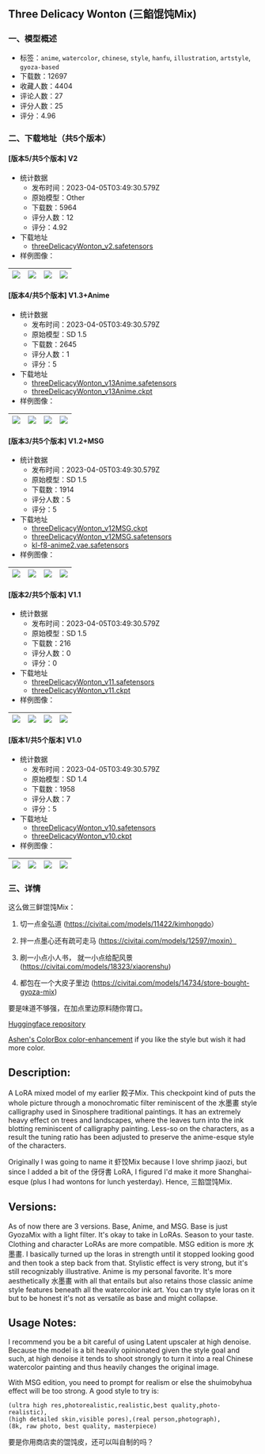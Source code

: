 ## Three Delicacy Wonton (三餡馄饨Mix)
### 一、模型概述

- 标签：`anime`, `watercolor`, `chinese`, `style`, `hanfu`, `illustration`, `artstyle`, `gyoza-based`
- 下载数：12697
- 收藏人数：4404
- 评论人数：27
- 评分人数：25
- 评分：4.96

### 二、下载地址（共5个版本）

#### [版本5/共5个版本] V2

- 统计数据
  - 发布时间：2023-04-05T03:49:30.579Z
  - 原始模型：Other
  - 下载数：5964
  - 评分人数：12
  - 评分：4.92
- 下载地址
  - [threeDelicacyWonton_v2.safetensors](https://civitai.com/api/download/models/36473)
- 样例图像：

| <img src="https://image.civitai.com/xG1nkqKTMzGDvpLrqFT7WA/695fed56-d9d3-4bc0-bc21-0f06b053e800/width=450/418204.jpeg" /> | <img src="https://image.civitai.com/xG1nkqKTMzGDvpLrqFT7WA/8e70ed4e-c64f-402b-40b4-0d438d7aa000/width=450/418246.jpeg" /> | <img src="https://image.civitai.com/xG1nkqKTMzGDvpLrqFT7WA/cac0ff78-bfb1-43a0-6c63-21fa8b5db100/width=450/418201.jpeg" /> | <img src="https://image.civitai.com/xG1nkqKTMzGDvpLrqFT7WA/04f1054e-57dd-4f06-d922-ca4ccf8d6300/width=450/418200.jpeg" /> |
| ---- | ---- | ---- | ---- |

#### [版本4/共5个版本] V1.3+Anime

- 统计数据
  - 发布时间：2023-04-05T03:49:30.579Z
  - 原始模型：SD 1.5
  - 下载数：2645
  - 评分人数：1
  - 评分：5
- 下载地址
  - [threeDelicacyWonton_v13Anime.safetensors](https://civitai.com/api/download/models/29768)
  - [threeDelicacyWonton_v13Anime.ckpt](https://civitai.com/api/download/models/29768?type=Model&format=PickleTensor&size=full&fp=fp16)
- 样例图像：

| <img src="https://image.civitai.com/xG1nkqKTMzGDvpLrqFT7WA/b1a71590-0941-46f5-3f2b-36b508ca3900/width=450/337010.jpeg" /> | <img src="https://image.civitai.com/xG1nkqKTMzGDvpLrqFT7WA/15b77e90-0273-4da2-70a8-7f0473141b00/width=450/337009.jpeg" /> | <img src="https://image.civitai.com/xG1nkqKTMzGDvpLrqFT7WA/9651cb36-d4a7-4a73-f5e2-8b2fa976f600/width=450/337008.jpeg" /> | <img src="https://image.civitai.com/xG1nkqKTMzGDvpLrqFT7WA/bbd2a0ce-70d9-4ce4-0615-1e383b5e4800/width=450/337007.jpeg" /> |
| ---- | ---- | ---- | ---- |

#### [版本3/共5个版本] V1.2+MSG

- 统计数据
  - 发布时间：2023-04-05T03:49:30.579Z
  - 原始模型：SD 1.5
  - 下载数：1914
  - 评分人数：5
  - 评分：5
- 下载地址
  - [threeDelicacyWonton_v12MSG.ckpt](https://civitai.com/api/download/models/27517?type=Model&format=PickleTensor&size=full&fp=fp16)
  - [threeDelicacyWonton_v12MSG.safetensors](https://civitai.com/api/download/models/27517)
  - [kl-f8-anime2.vae.safetensors](https://civitai.com/api/download/models/27517?type=VAE&format=Other)
- 样例图像：

| <img src="https://image.civitai.com/xG1nkqKTMzGDvpLrqFT7WA/e3e11aee-ae70-474a-620e-ce3112f8b900/width=450/303015.jpeg" /> | <img src="https://image.civitai.com/xG1nkqKTMzGDvpLrqFT7WA/826acb80-7017-42ba-04ce-698d1b905200/width=450/303014.jpeg" /> | <img src="https://image.civitai.com/xG1nkqKTMzGDvpLrqFT7WA/54f67f6c-8989-4e0c-531c-95c3a53c2700/width=450/303013.jpeg" /> | <img src="https://image.civitai.com/xG1nkqKTMzGDvpLrqFT7WA/532f1c46-d1a6-437e-1a88-63cbba3a2b00/width=450/303012.jpeg" /> |
| ---- | ---- | ---- | ---- |

#### [版本2/共5个版本] V1.1

- 统计数据
  - 发布时间：2023-04-05T03:49:30.579Z
  - 原始模型：SD 1.5
  - 下载数：216
  - 评分人数：0
  - 评分：0
- 下载地址
  - [threeDelicacyWonton_v11.safetensors](https://civitai.com/api/download/models/29846)
  - [threeDelicacyWonton_v11.ckpt](https://civitai.com/api/download/models/29846?type=Model&format=PickleTensor&size=full&fp=fp16)
- 样例图像：

| <img src="https://image.civitai.com/xG1nkqKTMzGDvpLrqFT7WA/3473d6b6-6d9c-4566-1017-acac37c1d100/width=450/338097.jpeg" /> | <img src="https://image.civitai.com/xG1nkqKTMzGDvpLrqFT7WA/d3654a77-ac45-4991-cde5-ac0123995000/width=450/338096.jpeg" /> | <img src="https://image.civitai.com/xG1nkqKTMzGDvpLrqFT7WA/3f002378-6d7d-4325-e366-eb5206002f00/width=450/338095.jpeg" /> | <img src="https://image.civitai.com/xG1nkqKTMzGDvpLrqFT7WA/1c3a91e2-e16e-4cfe-5ed3-30f5c5559f00/width=450/338094.jpeg" /> |
| ---- | ---- | ---- | ---- |

#### [版本1/共5个版本] V1.0

- 统计数据
  - 发布时间：2023-04-05T03:49:30.579Z
  - 原始模型：SD 1.4
  - 下载数：1958
  - 评分人数：7
  - 评分：5
- 下载地址
  - [threeDelicacyWonton_v10.safetensors](https://civitai.com/api/download/models/24173)
  - [threeDelicacyWonton_v10.ckpt](https://civitai.com/api/download/models/24173?type=Model&format=PickleTensor&size=full&fp=fp16)
- 样例图像：

| <img src="https://image.civitai.com/xG1nkqKTMzGDvpLrqFT7WA/da2f92f0-bc4b-4e06-7d7d-e710d6cea900/width=450/262634.jpeg" /> | <img src="https://image.civitai.com/xG1nkqKTMzGDvpLrqFT7WA/6363f9f4-3283-437d-fb96-101c0e6f4f00/width=450/262647.jpeg" /> | <img src="https://image.civitai.com/xG1nkqKTMzGDvpLrqFT7WA/ae4f1d7a-f488-457e-16dd-250538c33800/width=450/262646.jpeg" /> | <img src="https://image.civitai.com/xG1nkqKTMzGDvpLrqFT7WA/2c47c43c-84d2-4513-22d4-4ddb821cae00/width=450/262645.jpeg" /> |
| ---- | ---- | ---- | ---- |


### 三、详情
<p>这么做三鲜馄饨Mix：</p><ol><li><p>切一点金弘道 (<a target="_blank" rel="ugc" href="https://civitai.com/models/11422/kimhongdo">https://civitai.com/models/11422/kimhongdo</a>）</p></li><li><p>拌一点墨心还有疏可走马 (<a target="_blank" rel="ugc" href="https://civitai.com/models/12597/moxin）">https://civitai.com/models/12597/moxin）</a></p></li><li><p>刷一小点小人书， 就一小点给配风景 (<a target="_blank" rel="ugc" href="https://civitai.com/models/18323/xiaorenshu">https://civitai.com/models/18323/xiaorenshu</a>)</p></li><li><p>都包在一个大皮子里边 (<a target="_blank" rel="ugc" href="https://civitai.com/models/14734/store-bought-gyoza-mix">https://civitai.com/models/14734/store-bought-gyoza-mix</a>)</p></li></ol><p>要是味道不够强，在加点里边原料随你胃口。</p><p><a target="_blank" rel="ugc" href="https://huggingface.co/Jemnite/ShuimohuaAnime">Huggingface repository</a></p><p><a rel="ugc" href="https://civitai.com/models/25324/wonton-colorbox-enhanced">Ashen's ColorBox color-enhancement</a> if you like the style but wish it had more color.</p><h2><strong>Description:</strong></h2><p>A LoRA mixed model of my earlier 餃子Mix. This checkpoint kind of puts the whole picture through a monochromatic filter reminiscent of the 水墨畫 style calligraphy used in Sinosphere traditional paintings. It has an extremely heavy effect on trees and landscapes, where the leaves turn into the ink blotting reminiscent of calligraphy painting. Less-so on the characters, as a result the tuning ratio has been adjusted to preserve the anime-esque style of the characters.</p><p></p><p>Originally I was going to name it 虾饺Mix because I love shrimp jiaozi, but since I added a bit of the 伢伢書 LoRA, I figured I'd make it more Shanghai-esque (plus I had wontons for lunch yesterday). Hence, 三餡馄饨Mix.</p><h2>Versions:</h2><p>As of now there are 3 versions. Base, Anime, and MSG. Base is just GyozaMix with a light filter. It's okay to take in LoRAs. Season to your taste. Clothing and character LoRAs are more compatible. MSG edition is more 水墨畫. I basically turned up the loras in strength until it stopped looking good and then took a step back from that. Stylistic effect is very strong, but it's still recognizably illustrative. Anime is my personal favorite. It's more aesthetically 水墨畫 with all that entails but also retains those classic anime style features beneath all the watercolor ink art. You can try style loras on it but to be honest it's not as versatile as base and might collapse.</p><h2><strong>Usage Notes:</strong></h2><p>I recommend you be a bit careful of using Latent upscaler at high denoise. Because the model is a bit heavily opinionated given the style goal and such, at high denoise it tends to shoot strongly to turn it into a real Chinese watercolor painting and thus heavily changes the original image.</p><p>With MSG edition, you need to prompt for realism or else the shuimobyhua effect will be too strong. A good style to try is:</p><pre><code>(ultra high res,photorealistic,realistic,best quality,photo-realistic),
(high detailed skin,visible pores),(real person,photograph),
(8k, raw photo, best quality, masterpiece)</code></pre><p></p><p>要是你用商店卖的馄饨皮，还可以叫自制的吗？</p>